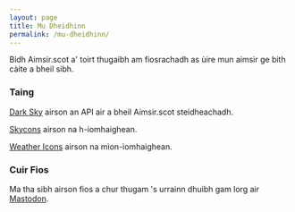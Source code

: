 ```yaml
---
layout: page
title: Mu Dheidhinn
permalink: /mu-dheidhinn/
---
```


Bidh Aimsir.scot a' toirt thugaibh am fiosrachadh as ùire mun aimsir ge bith càite a bheil sibh.

### Taing

[Dark Sky](https://darksky.net/) airson an API air a bheil Aimsir.scot steidheachadh.

[Skycons](https://darkskyapp.github.io/skycons/) airson na h-iomhaighean.

[Weather Icons](https://erikflowers.github.io/weather-icons/) airson na mìon-ìomhaighean.

### Cuir Fios

Ma tha sibh airson fios a chur thugam 's urrainn dhuibh gam lorg air <a rel="me" href="https://mastodon.scot/@angeidheal">Mastodon</a>.
